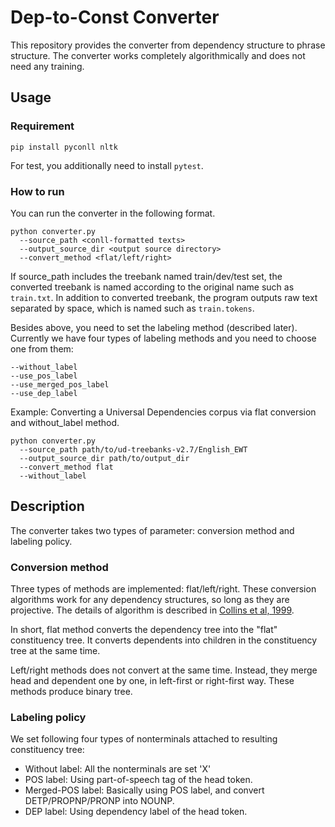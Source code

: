 # Dep-to-Const Converter

This repository provides the converter from dependency structure to phrase structure.
The converter works completely algorithmically and does not need any training.

## Usage
### Requirement
`pip install pyconll nltk`

For test, you additionally need to install `pytest`.

### How to run
You can run the converter in the following format.

```
python converter.py
  --source_path <conll-formatted texts>
  --output_source_dir <output source directory>
  --convert_method <flat/left/right>
```

If source_path includes the treebank named train/dev/test set, the converted treebank is named according to the original name such as `train.txt`.
In addition to converted treebank, the program outputs raw text separated by space, which is named such as `train.tokens`.

Besides above, you need to set the labeling method (described later).
Currently we have four types of labeling methods and you need to choose one from them:

```
--without_label
--use_pos_label
--use_merged_pos_label
--use_dep_label
```

Example: Converting a Universal Dependencies corpus via flat conversion and without_label method.

```
python converter.py
  --source_path path/to/ud-treebanks-v2.7/English_EWT
  --output_source_dir path/to/output_dir
  --convert_method flat
  --without_label
```

## Description
The converter takes two types of parameter: conversion method and labeling policy.

### Conversion method
Three types of methods are implemented: flat/left/right.
These conversion algorithms work for any dependency structures, so long as they are projective.
The details of algorithm is described in [Collins et al, 1999](https://www.aclweb.org/anthology/P99-1065.pdf).

In short, flat method converts the dependency tree into the "flat" constituency tree.
It converts dependents into children in the constituency tree at the same time.

Left/right methods does not convert at the same time. Instead, they merge head and dependent one by one, in left-first or right-first way.
These methods produce binary tree.

### Labeling policy
We set following four types of nonterminals attached to resulting constituency tree:

- Without label: All the nonterminals are set 'X'
- POS label: Using part-of-speech tag of the head token.
- Merged-POS label: Basically using POS label, and convert DETP/PROPNP/PRONP into NOUNP.
- DEP label: Using dependency label of the head token.
